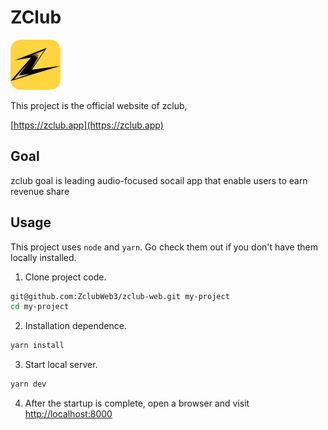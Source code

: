 # ZClub

![zclub](./public/favicons/logo_small.png)

This project is the official website of zclub,

[https://zclub.app](https://zclub.app)

## Goal

zclub goal is leading audio-focused socail app that enable users to earn revenue share

## Usage

This project uses `node` and `yarn`. Go check them out if you don't have them locally installed.

1. Clone project code.

```sh
git@github.com:ZclubWeb3/zclub-web.git my-project
cd my-project
```

2. Installation dependence.

```sh
yarn install
```

3. Start local server.

```sh
yarn dev
```

4. After the startup is complete, open a browser and visit [http://localhost:8000](http://localhost:8000)